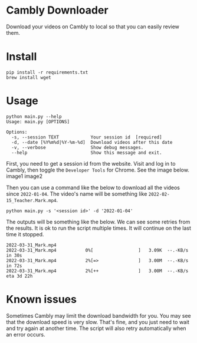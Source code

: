 # Cambly Downloader

Download your videos on Cambly to local so that you can easily review them.

# Install

```
pip install -r requirements.txt
brew install wget
```

# Usage

```
python main.py --help
Usage: main.py [OPTIONS]

Options:
  -s, --session TEXT            Your session id  [required]
  -d, --date [%Y%m%d|%Y-%m-%d]  Download videos after this date
  -v, --verbose                 Show debug messages.
  --help                        Show this message and exit.
```

First, you need to get a session id from the website. Visit and log in to Cambly, then toggle the `Developer Tools` for Chrome. See the image below.
image1
image2

Then you can use a command like the below to download all the videos since `2022-01-04`. The video's name will be something like `2022-02-15_Teacher.Mark.mp4`.

```
python main.py -s '<session id>' -d '2022-01-04'
```

The outputs will be something like the below. We can see some retries from the results. It is ok to run the script multiple times. It will continue on the last time it stopped.
```
2022-03-31_Mark.mp4
2022-03-31_Mark.mp4           0%[                 ]   3.09K  --.-KB/s    in 30s
2022-03-31_Mark.mp4           2%[=>               ]   3.00M  --.-KB/s    in 72s
2022-03-31_Mark.mp4           2%[++               ]   3.00M  --.-KB/s    eta 3d 22h
```


# Known issues

Sometimes Cambly may limit the download bandwidth for you. You may see that the download speed is very slow. That's fine, and you just need to wait and try again at another time. The script will also retry automatically when an error occurs.
